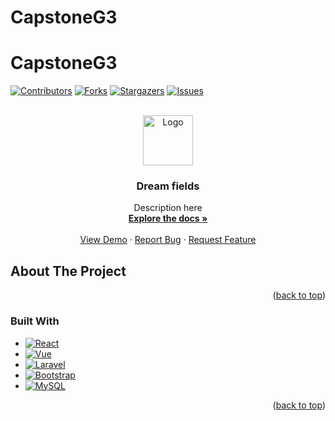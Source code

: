 # CapstoneG3

# CapstoneG3

<!-- Improved compatibility of back to top link: See: https://github.com/othneildrew/Best-README-Template/pull/73 -->
<a name="readme-top"></a>
<!--
*** Thanks for checking out the Best-README-Template. If you have a suggestion
*** that would make this better, please fork the repo and create a pull request
*** or simply open an issue with the tag "enhancement".
*** Don't forget to give the project a star!
*** Thanks again! Now go create something AMAZING! :D
-->



<!-- PROJECT SHIELDS -->
<!--
*** I'm using markdown "reference style" links for readability.
*** Reference links are enclosed in brackets [ ] instead of parentheses ( ).
*** See the bottom of this document for the declaration of the reference variables
*** for contributors-url, forks-url, etc. This is an optional, concise syntax you may use.
*** https://www.markdownguide.org/basic-syntax/#reference-style-links
-->
[![Contributors][contributors-shield]][contributors-url]
[![Forks][forks-shield]][forks-url]
[![Stargazers][stars-shield]][stars-url]
[![Issues][issues-shield]][issues-url]




<!-- PROJECT LOGO -->
<br />
<div align="center">
  <a href="https://github.com/github_username/repo_name">
    <img src="" alt="Logo" width="80" height="80">
  </a>

<h3 align="center">Dream fields</h3>

  <p align="center">
    Description here
    <br />
    <a href="https://github.com/imat19/CapstoneG3"><strong>Explore the docs »</strong></a>
    <br />
    <br />
    <a href="https://github.com/imat19/CapstoneG3">View Demo</a>
    ·
    <a href="https://github.com/imat19/CapstoneG3/issues">Report Bug</a>
    ·
    <a href="https://github.com/imat19/CapstoneG3/issues">Request Feature</a>
  </p>
</div>



<!-- TABLE OF CONTENTS
<details>
  <summary>Table of Contents</summary>
  <ol>
    <li>
      <a href="#about-the-project">About The Project</a>
      <ul>
        <li><a href="#built-with">Built With</a></li>
      </ul>
    </li>
    <li>
      <a href="#getting-started">Getting Started</a>
      <ul>
        <li><a href="#prerequisites">Prerequisites</a></li>
        <li><a href="#installation">Installation</a></li>
      </ul>
    </li>
    <li><a href="#usage">Usage</a></li>
    <li><a href="#roadmap">Roadmap</a></li>
    <li><a href="#contributing">Contributing</a></li>
    <li><a href="#license">License</a></li>
    <li><a href="#contact">Contact</a></li>
    <li><a href="#acknowledgments">Acknowledgments</a></li>
  </ol>
</details> -->



<!-- ABOUT THE PROJECT -->
## About The Project

<!-- [![Product Name Screen Shot][product-screenshot]](https://example.com) -->

<p align="right">(<a href="#readme-top">back to top</a>)</p>



### Built With

* [![React][React.js]][React-url]
* [![Vue][Vue.js]][Vue-url]
* [![Laravel][Laravel.com]][Laravel-url]
* [![Bootstrap][Bootstrap.com]][Bootstrap-url]
* [![MySQL][MySQL.com]][MySQL-url]

<p align="right">(<a href="#readme-top">back to top</a>)</p>


<!-- MARKDOWN LINKS & IMAGES -->
<!-- https://www.markdownguide.org/basic-syntax/#reference-style-links -->
[contributors-shield]: https://img.shields.io/github/contributors/imat19/CapstoneG3.svg?style=for-the-badge
[contributors-url]: https://github.com/imat19/CapstoneG3/graphs/contributors
[forks-shield]: https://img.shields.io/github/forks/imat19/CapstoneG3.svg?style=for-the-badge
[forks-url]: https://github.com/imat19/CapstoneG3/network/members
[stars-shield]: https://img.shields.io/github/stars/imat19/CapstoneG3.svg?style=for-the-badge
[stars-url]: https://github.com/imat19/CapstoneG3/stargazers
[issues-shield]: https://img.shields.io/github/issues/imat19/CapstoneG3.svg?style=for-the-badge
[issues-url]: https://github.com/imat19/CapstoneG3/issues
<!-- [product-screenshot]: images/screenshot.png -->

[React.js]: https://img.shields.io/badge/React-20232A?style=for-the-badge&logo=react&logoColor=61DAFB
[React-url]: https://reactjs.org/
[Vue.js]: https://img.shields.io/badge/Vue.js-35495E?style=for-the-badge&logo=vuedotjs&logoColor=4FC08D
[Vue-url]: https://vuejs.org/
[Laravel.com]: https://img.shields.io/badge/Laravel-FF2D20?style=for-the-badge&logo=laravel&logoColor=white
[Laravel-url]: https://laravel.com
[Bootstrap.com]: https://img.shields.io/badge/Bootstrap-563D7C?style=for-the-badge&logo=bootstrap&logoColor=white
[Bootstrap-url]: https://getbootstrap.com
[MySql.com]: https://img.shields.io/badge/MySQL-0769AD?style=for-the-badge&logo=mysql&logoColor=white
[MySql-url]: https://MySQL.com 